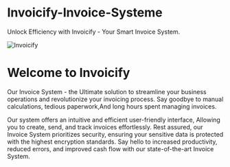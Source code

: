 # Invoicify-Invoice-Systeme
Unlock Efficiency with Invoicify - Your Smart Invoice System.

![Invoicify](https://github.com/user-attachments/assets/0ff5d842-3a81-4441-86ff-a5829eaba94d)



# Welcome to Invoicify

Our Invoice System - the Ultimate solution to streamline your business operations and revolutionize your invoicing process. 
Say goodbye to manual calculations, tedious paperwork,And long hours spent managing invoices.

Our system offers an intuitive and efficient user-friendly interface, 
Allowing you to create, send, and track invoices effortlessly. Rest assured, our Invoice System prioritizes security, 
ensuring your sensitive data is protected with the highest encryption standards. Say hello to increased productivity, reduced errors, 
and improved cash flow with our state-of-the-art Invoice System.
